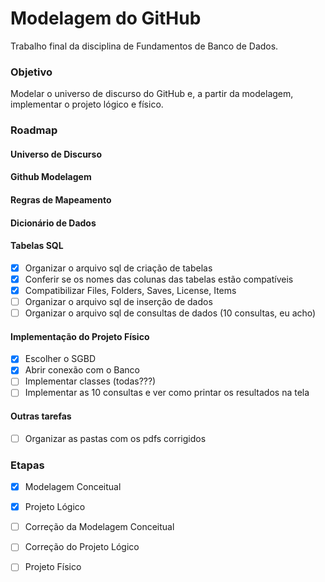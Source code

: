 # Modelagem do GitHub

Trabalho final da disciplina de Fundamentos de Banco de Dados.

### Objetivo
Modelar o universo de discurso do GitHub e, a partir da modelagem, implementar o projeto lógico e físico.


### Roadmap

#### Universo de Discurso

#### Github Modelagem


#### Regras de Mapeamento

#### Dicionário de Dados

#### Tabelas SQL
- [X] Organizar o arquivo sql de criação de tabelas
- [X] Conferir se os nomes das colunas das tabelas estão compatíveis
- [X] Compatibilizar Files, Folders, Saves, License, Items
- [ ] Organizar o arquivo sql de inserção de dados
- [ ] Organizar o arquivo sql de consultas de dados (10 consultas, eu acho)

#### Implementação do Projeto Físico
- [X] Escolher o SGBD
- [X] Abrir conexão com o Banco
- [ ] Implementar classes (todas???)
- [ ] Implementar as 10 consultas e ver como printar os resultados na tela

#### Outras tarefas
- [ ] Organizar as pastas com os pdfs corrigidos

### Etapas

- [X] Modelagem Conceitual
- [X] Projeto Lógico
- [ ] Correção da Modelagem Conceitual
- [ ] Correção do Projeto Lógico
- [ ] Projeto Físico



